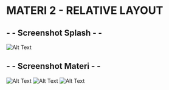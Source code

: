 # MATERI 2 - RELATIVE LAYOUT

## - - Screenshot Splash - -
![Alt Text](https://github.com/christianykyo/Materi2_RelativeLayout/blob/master/2.1%20Splash.jpg)

## - - Screenshot Materi - -
![Alt Text](https://github.com/christianykyo/Materi2_RelativeLayout/blob/master/2.2%20Materi%20a.jpg)
![Alt Text](https://github.com/christianykyo/Materi2_RelativeLayout/blob/master/2.3%20Materi%20b.jpg)
![Alt Text](https://github.com/christianykyo/Materi2_RelativeLayout/blob/master/2.4%20Materi%20c.jpg)
